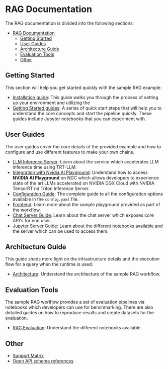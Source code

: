 # RAG Documentation

The RAG documentation is divided into the following sections:

- [RAG Documentation](#rag-documentation)
  - [Getting Started](#getting-started)
  - [User Guides](#user-guides)
  - [Architecture Guide](#architecture-guide)
  - [Evaluation Tools](#evaluation-tools)
  - [Other](#other)

## Getting Started

This section will help you get started quickly with the sample RAG example.

* [Installation guide](../RetrievalAugmentedGeneration/README.md#prerequisites): This guide walks you through the process of setting up your environment and utilizing the
* [Getting Started guides](../RetrievalAugmentedGeneration/README.md#getting-started): A series of quick start steps that will help you to understand the core concepts and start the pipeline quickly. These guides include Jupyter notebooks that you can experiment with.

## User Guides

The user guides cover the core details of the provided example and how to configure and use different features to make your own chains.

* [LLM Inference Server](./rag/llm_inference_server.md): Learn about the service which accelerates LLM inference time using TRT-LLM.
* [Integration with Nvidia AI Playground](./rag/aiplayground.md): Understand how to access **NVIDIA AI Playground** on NGC which allows developers to experience state of the art LLMs accelerated on NVIDIA DGX Cloud with NVIDIA TensorRT nd Triton Inference Server.
* [Configuration Guide](./rag/configuration.md): The complete guide to all the configuration options available in the `config.yaml` file.
* [Frontend](./rag/frontend.md): Learn more about the sample playground provided as part of the workflow.
* [Chat Server Guide](./rag/chat_server.md): Learn about the chat server which exposes core API's for end user.
* [Jupyter Server Guide](./rag/jupyter_server.md): Learn about the different notebooks available and the server which can be used to access them.

## Architecture Guide

This guide sheds more light on the infrastructure details and the execution flow for a query when the runtime is used:

* [Architecture](./rag/architecture.md): Understand the architecture of the sample RAG workflow.

## Evaluation Tools

The sample RAG worlflow provides a set of evaluation pipelines via notebooks which developers can use for benchmarking.
There are also detailed guides on how to reproduce results and create datasets for the evaluation.
* [RAG Evaluation](../evaluation/README.md): Understand the different notebooks available.

## Other

* [Support Matrix](./rag/support_matrix.md)
* [Open API schema references](./rag/api_reference/openapi_schema.json)
